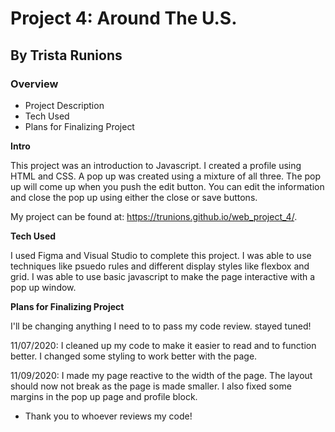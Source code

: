 # Project 4: Around The U.S.
## By Trista Runions

### Overview
* Project Description
* Tech Used
* Plans for Finalizing Project

**Intro**

This project was an introduction to Javascript. I created a profile using HTML and CSS. A pop up was created using a mixture of all three. The pop up will come up when you push the edit button. You can edit the information and close the pop up using either the close or save buttons.  

My project can be found at: https://trunions.github.io/web_project_4/.

**Tech Used**

 I used Figma and Visual Studio to complete this project. I was able to use techniques like psuedo rules and different display styles like flexbox and grid. I was able to use basic javascript to make the page interactive with a pop up window. 

**Plans for Finalizing Project**

 I'll be changing anything I need to to pass my code review. stayed tuned! 

 11/07/2020: I cleaned up my code to make it easier to read and to function better. I changed some styling to work better with the page. 

 11/09/2020: I made my page reactive to the width of the page. The layout should now not break as the page is made smaller. I also fixed some margins in the pop up page and profile block. 


* Thank you to whoever reviews my code!  